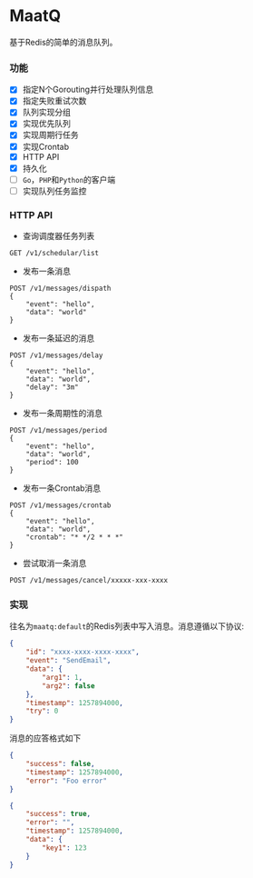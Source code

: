 MaatQ
===

基于Redis的简单的消息队列。

### 功能

* [x] 指定N个Gorouting并行处理队列信息
* [x] 指定失败重试次数
* [x] 队列实现分组
* [x] 实现优先队列
* [x] 实现周期行任务
* [x] 实现Crontab
* [x] HTTP API
* [x] 持久化
* [ ] `Go`，`PHP`和`Python`的客户端
* [ ] 实现队列任务监控

### HTTP API

* 查询调度器任务列表

```
GET /v1/schedular/list
```

* 发布一条消息

```
POST /v1/messages/dispath
{
    "event": "hello",
    "data": "world"
}
```

* 发布一条延迟的消息

```
POST /v1/messages/delay
{
    "event": "hello",
    "data": "world",
    "delay": "3m"
}
```

* 发布一条周期性的消息

```
POST /v1/messages/period
{
    "event": "hello",
    "data": "world",
    "period": 100
}
```

* 发布一条Crontab消息

```
POST /v1/messages/crontab
{
    "event": "hello",
    "data": "world",
    "crontab": "* */2 * * *"
}
```

* 尝试取消一条消息

```
POST /v1/messages/cancel/xxxxx-xxx-xxxx
```

### 实现

往名为`maatq:default`的Redis列表中写入消息。消息遵循以下协议:

``` json
{
    "id": "xxxx-xxxx-xxxx-xxxx",
    "event": "SendEmail",
    "data": {
        "arg1": 1,
        "arg2": false
    },
    "timestamp": 1257894000,
    "try": 0
}
```

消息的应答格式如下

``` json
{
    "success": false,
    "timestamp": 1257894000,
    "error": "Foo error"
}

{
    "success": true,
    "error": "",
    "timestamp": 1257894000,
    "data": {
        "key1": 123
    }
}
```
